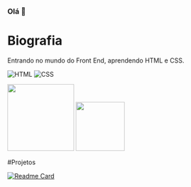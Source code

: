 ### Olá 👋

# Biografia

Entrando no mundo do Front End, aprendendo HTML e CSS.

![HTML](https://img.shields.io/badge/HTML5-E34F26?style=for-the-badge&logo=html5&logoColor=white)
![CSS](https://img.shields.io/badge/CSS3-1572B6?style=for-the-badge&logo=css3&logoColor=white)

<img height="150em" src="https://github-readme-stats.vercel.app/api?username=devcarolis&show_icons=true&theme=dracula&include_all_commits=true&count_private=true"/>    

<img height="110em" src="https://github-readme-stats.vercel.app/api/top-langs/?username=devcarolis&layout=compact&langs_count=7&theme=dracula"/>

#Projetos

[![Readme Card](https://github-readme-stats.vercel.app/api/pin/?username=devcaroliz&repo=devweek.github.io)](https://github.com/anuraghazra/github-readme-stats)
